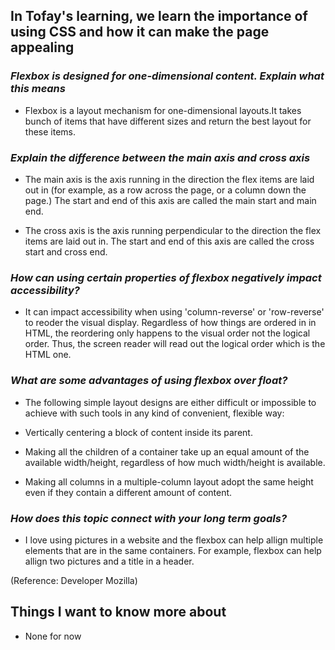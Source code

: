 ## In Tofay's learning, we learn the importance of using CSS and how it can make the page appealing ##

### *Flexbox is designed for one-dimensional content. Explain what this means* ###

- Flexbox is a layout mechanism for one-dimensional layouts.It takes bunch of items that have different sizes and return the best layout for these items.


### *Explain the difference between the main axis and cross axis* ###

- The main axis is the axis running in the direction the flex items are laid out in (for example, as a row across the page, or a column down the page.) The start and end of this axis are called the main start and main end.

- The cross axis is the axis running perpendicular to the direction the flex items are laid out in. The start and end of this axis are called the cross start and cross end.


### *How can using certain properties of flexbox negatively impact accessibility?* ###

- It can impact accessibility when using 'column-reverse' or 'row-reverse' to reoder the visual display. Regardless of how things are ordered in in HTML, the reordering only happens to the visual order not the logical order. Thus, the screen reader will read out the logical order which is the HTML one.

### *What are some advantages of using flexbox over float?* ###


- The following simple layout designs are either difficult or impossible to achieve with such tools in any kind of convenient, flexible way:

- Vertically centering a block of content inside its parent.
- Making all the children of a container take up an equal amount of the available width/height, regardless of how much width/height is available.
- Making all columns in a multiple-column layout adopt the same height even if they contain a different amount of content.

### *How does this topic connect with your long term goals?* ###

- I love using pictures in a website and the flexbox can help allign multiple elements that are in the same containers. For example, flexbox can help allign two pictures and a title in a header.

(Reference: Developer Mozilla)
## Things I want to know more about 

- None for now